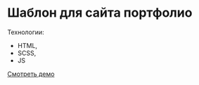 # Шаблон для сайта портфолио 

Технологии:

- HTML,
- SCSS,
- JS

[Смотреть демо](https://RuslanSalyukov007.github.io/portfolio/)
